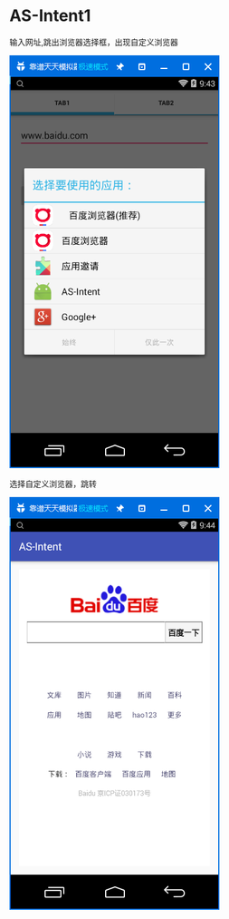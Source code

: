 # AS-Intent1
输入网址,跳出浏览器选择框，出现自定义浏览器

![](https://github.com/LhllhL133/AS-Intent1/blob/master/images/i1.png)

选择自定义浏览器，跳转

![](https://github.com/LhllhL133/AS-Intent1/blob/master/images/i2.png)
